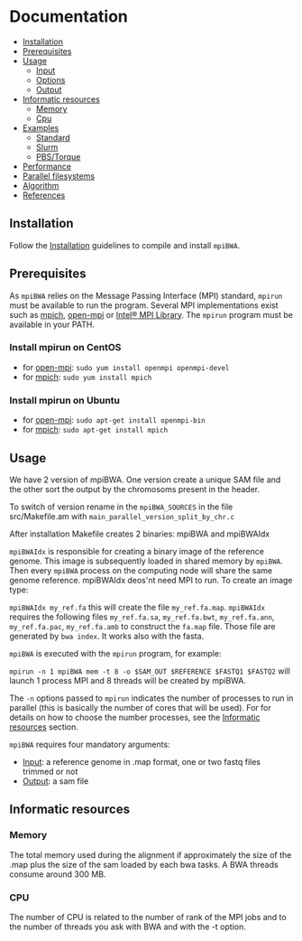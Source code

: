# Documentation

* [Installation](#installation)
* [Prerequisites](#prerequisites)
* [Usage](#usage)
    * [Input](#input)
    * [Options](#options)
    * [Output](#output)
* [Informatic resources](#informatic-resources)
    * [Memory](#memory)
    * [Cpu](#cpu)
* [Examples](#examples)
    * [Standard](#standard)
    * [Slurm](#slurm)
    * [PBS/Torque](#pbstorque)
* [Performance](#performance)
* [Parallel filesystems](#parallel-filesystems)
* [Algorithm](#algorithm)
* [References](#references)


## Installation

Follow the [Installation](INSTALL.md) guidelines to compile and install `mpiBWA`.

## Prerequisites

As `mpiBWA` relies on the Message Passing Interface (MPI) standard, `mpirun` must be available to run the program. Several MPI implementations exist
such as [mpich](https://www.mpich.org/), [open-mpi](https://www.open-mpi.org/) or [Intel® MPI Library](https://software.intel.com/en-us/mpi-library). The `mpirun` program must be available in your PATH.

### Install mpirun on CentOS

* for [open-mpi](https://www.open-mpi.org/): `sudo yum install openmpi openmpi-devel`
* for [mpich](https://www.mpich.org/): `sudo yum install mpich`

### Install mpirun on Ubuntu

* for [open-mpi](https://www.open-mpi.org/): `sudo apt-get install openmpi-bin`
* for [mpich](https://www.mpich.org/): `sudo apt-get install mpich`

## Usage

We have 2 version of mpiBWA. One version create a unique SAM file and the other sort the output by the chromosoms present in the header. 

To switch of version rename in the `mpiBWA_SOURCES` in the file src/Makefile.am with `main_parallel_version_split_by_chr.c`

After installation Makefile creates 2 binaries: mpiBWA and mpiBWAIdx

`mpiBWAIdx` is responsible for creating a binary image of the reference genome. This image is subsequently loaded in shared memory by `mpiBWA`. Then every `mpiBWA` process on the computing node will share the same genome reference. mpiBWAIdx deos'nt need MPI to run. To create an image type:

`mpiBWAIdx my_ref.fa` this will create the file `my_ref.fa.map`. `mpiBWAIdx` requires the following files `my_ref.fa.sa`, `my_ref.fa.bwt`, `my_ref.fa.ann`, `my_ref.fa.pac`, `my_ref.fa.amb` to construct the `fa.map` file. Those file are generated by `bwa index`. It works also with the fasta.  

`mpiBWA` is executed with the `mpirun` program, for example:

`mpirun -n 1 mpiBWA mem -t 8 -o $SAM_OUT $REFERENCE $FASTQ1 $FASTQ2` will launch 1 process MPI and 8 threads will be created by mpiBWA.

The `-n` options passed to `mpirun` indicates the number of processes to run in parallel (this is basically the number of cores that will be used). For for details on how to choose the number processes, see the [Informatic resources](#informatic-resources) section.

`mpiBWA` requires four mandatory arguments:

* [Input](#input): a reference genome in .map format, one or two fastq files trimmed or not 
* [Output](#output): a sam file 

## Informatic resources

### Memory

The total memory used during the alignment if approximately the size of the .map plus the size of the sam loaded by each bwa tasks. A BWA threads consume around 300 MB.
 
### CPU 

The number of CPU is related to the number of rank of the MPI jobs and to the number of threads you ask with BWA and with the -t option.




